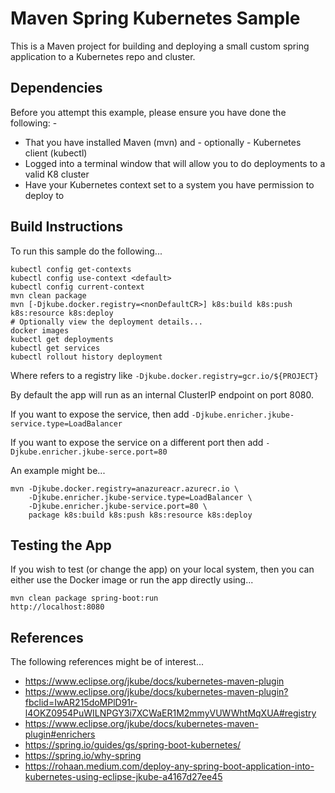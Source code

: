 Maven Spring Kubernetes Sample
==============================

This is a Maven project for building and deploying a small custom spring application to a Kubernetes repo and
cluster.

Dependencies
------------
Before you attempt this example, please ensure you have done the following: -
- That you have installed Maven (mvn) and - optionally - Kubernetes client (kubectl)
- Logged into a terminal window that will allow you to do deployments to a valid K8 cluster
- Have your Kubernetes context set to a system you have permission to deploy to

Build Instructions
------------------
To run this sample do the following...

    kubectl config get-contexts
    kubectl config use-context <default>
    kubectl config current-context
    mvn clean package 
    mvn [-Djkube.docker.registry=<nonDefaultCR>] k8s:build k8s:push k8s:resource k8s:deploy 
    # Optionally view the deployment details...
    docker images
    kubectl get deployments
    kubectl get services
    kubectl rollout history deployment

Where <nonDefaultCR> refers to a registry like `-Djkube.docker.registry=gcr.io/${PROJECT}`

By default the app will run as an internal ClusterIP endpoint on port 8080.

If you want to expose the service, then add `-Djkube.enricher.jkube-service.type=LoadBalancer`

If you want to expose the service on a different port then add `-Djkube.enricher.jkube-serce.port=80`

An example might be...

    mvn -Djkube.docker.registry=anazureacr.azurecr.io \
        -Djkube.enricher.jkube-service.type=LoadBalancer \
        -Djkube.enricher.jkube-service.port=80 \
        package k8s:build k8s:push k8s:resource k8s:deploy
    
Testing the App
---------------
If you wish to test (or change the app) on your local system, then you can either use the 
Docker image or run the app directly using...

    mvn clean package spring-boot:run
    http://localhost:8080

References
----------
The following references might be of interest...
- https://www.eclipse.org/jkube/docs/kubernetes-maven-plugin
- https://www.eclipse.org/jkube/docs/kubernetes-maven-plugin?fbclid=IwAR215doMPlD91r-l4OKZ0954PuWILNPGY3i7XCWaER1M2mmyVUWWhtMqXUA#registry
- https://www.eclipse.org/jkube/docs/kubernetes-maven-plugin#enrichers
- https://spring.io/guides/gs/spring-boot-kubernetes/
- https://spring.io/why-spring
- https://rohaan.medium.com/deploy-any-spring-boot-application-into-kubernetes-using-eclipse-jkube-a4167d27ee45
